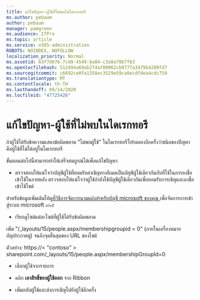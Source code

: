 ```yaml
---
title: แก้ไขปัญหา-ผู้ใช้ที่ไม่พบในไดเรกทอรี
ms.author: pebaum
author: pebaum
manager: pamgreen
ms.audience: ITPro
ms.topic: article
ms.service: o365-administration
ROBOTS: NOINDEX, NOFOLLOW
localization_priority: Normal
ms.assetid: 63f7d676-7cd9-4549-ba84-c3a8a7867f63
ms.openlocfilehash: 512494a69ab274af00962cb9777a3479b4200fd7
ms.sourcegitcommit: c6692ce0fa1358ec3529e59ca0ecdfdea4cdc759
ms.translationtype: MT
ms.contentlocale: th-TH
ms.lasthandoff: 09/14/2020
ms.locfileid: "47725426"
---
```

# <a name="troubleshoot-issue---user-not-found-in-directory"></a>แก้ไขปัญหา-ผู้ใช้ที่ไม่พบในไดเรกทอรี

ถ้าผู้ใช้ได้รับข้อความแสดงข้อผิดพลาด "ไม่พบผู้ใช้" ในไดเรกทอรีโปรดลองอีกครั้งว่าชนิดของปัญหาคือผู้ใช้ที่ไม่ได้อยู่ในไดเรกทอรี

ขั้นตอนต่อไปนี้สามารถทำให้เสร็จสมบูรณ์ได้เพื่อแก้ไขปัญหา

- ตรวจสอบให้แน่ใจว่าบัญชีผู้ใช้ที่ยอมรับคำเชิญทางอีเมลเป็นบัญชีผู้ใช้เดียวกันกับที่ใช้ในการลงชื่อเข้าใช้ในภายหลัง ตรวจสอบให้แน่ใจว่าผู้ใช้กำลังใช้บัญชีผู้ใช้เดียวกันเพื่อยอมรับการเชิญและลงชื่อเข้าใช้ไซต์ 

สำหรับข้อมูลเพิ่มเติมให้ดู[ที่วิธีการจัดการนามแฝงสำหรับบัญชี microsoft ของคุณ </a> เพื่อจัดการการเข้าสู่ระบบ microsoft ๓๖๕](https://support.microsoft.com/help/12407/microsoft-account-how-to-manage-aliases) 

- เรียกดูไซต์แต่ละไซต์ที่ผู้ใช้ได้รับข้อผิดพลาด 

เพิ่ม "/_layouts/15/people.aspx/membershipgroupid = 0" (ภายในเครื่องหมายอัญประกาศคู่) จนถึงจุดสิ้นสุดของ URL ของไซต์ 

ตัวอย่าง: https://< "contoso" > sharepoint.com/_layouts/15/people.aspx/membershipGroupId=0

- เลือกผู้ใช้จากรายการ

- คลิก **เอาสิทธิ์ของผู้ใช้ออก** จาก Ribbon 
-  เพิ่มกลับผู้ใช้และส่งการเชิญไปยังผู้ใช้อีกครั้ง

